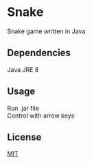 # Snake
Snake game written in Java

## Dependencies
Java JRE 8

## Usage
Run .jar file\
Control with arrow keys

## License
[MIT](https://choosealicense.com/licenses/mit/)